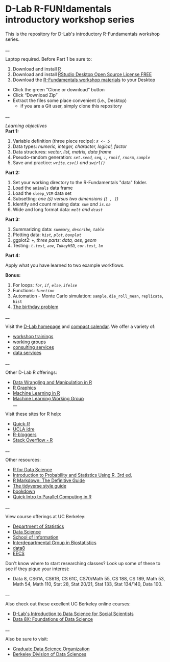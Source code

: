 # D-Lab R-FUN!damentals introductory workshop series  
This is the repository for D-Lab's introductory R-Fundamentals workshop series.  

__  

Laptop required. Before Part 1 be sure to:  
1) Download and install [R](https://cloud.r-project.org/)  
2) Download and install [RStudio Desktop Open Source License FREE](https://www.rstudio.com/products/rstudio/download/)  
3) Download the [R-Fundamentals workshop materials](https://github.com/dlab-berkeley/R-Fundamentals) to your Desktop  
- Click the green “Clone or download” button  
- Click “Download Zip”  
- Extract the files some place convenient (i.e., Desktop)  
  - if you are a Git user, simply clone this repository

__  

_Learning objectives_  
**Part 1:**  
1. Variable definition (three piece recipe): _`X <- 5`_  
2. Data types: _numeric, integer, character, logical, factor_  
3. Data structures: _vector, list, matrix, data frame_  
4. Pseudo-random generation: _`set.seed`, `seq`, `:`, `runif`, `rnorm`, `sample`_  
5. Save and practice: _`write.csv()` and `swirl()`_  

**Part 2:**  
1. Set your working directory to the R-Fundamentals "data" folder.  
2. Load the `animals` data frame  
3. Load the `sleep_VIM` data set  
4. Subsetting: _one (`$`) versus two dimensions (`[ , ]`)_  
5. Identify and count missing data: _`sum` and `is.na`_  
6. Wide and long format data: _`melt` and `dcast`_  

**Part 3:**  
1. Summarizing data: _`summary`, `describe`, `table`_  
2. Plotting data: _`hist`, `plot`, `boxplot`_  
3. ggplot2: _`+`, three parts: data, aes, geom_  
4. Testing: _`t.test`, `aov`, `TukeyHSD`, `cor.test`, `lm`_  

**Part 4:**  

Apply what you have learned to two example workflows.  

**Bonus:**  
1. For loops: _`for`, `if`, `else`, `ifelse`_  
2. Functions: _`function`_  
3. Automation - Monte Carlo simulation: `sample`, `die_roll_mean`, `replicate`, `hist`  
4. [The birthday problem](http://mathforum.org/dr.math/faq/faq.birthdayprob.html)  

__  

Visit the [D-Lab homepage](http://dlab.berkeley.edu/) and [compact calendar](http://dlab.berkeley.edu/calendar-node-field-date). We offer a variety of:  

* [workshop trainings](http://dlab.berkeley.edu/training)    
* [working groups](http://dlab.berkeley.edu/working-groups)  
* [consulting services](http://dlab.berkeley.edu/consulting)  
* [data services](http://dlab.berkeley.edu/data-resources)  

__

Other D-Lab R offerings:  
* [Data Wrangling and Manipulation in R](https://github.com/dlab-berkeley/R-wrang)  
* [R Graphics](https://github.com/dlab-berkeley/R-graphics)  
* [Machine Learning in R](https://github.com/dlab-berkeley/Machine-Learning-in-R)  
* [Machine Learning Working Group](https://github.com/dlab-berkeley/MachineLearningWG)  
__  

Visit these sites for R help:  

* [Quick-R](http://statmethods.net/)  
* [UCLA idre](http://www.ats.ucla.edu/stat/r/)  
* [R-bloggers](https://www.r-bloggers.com/)  
* [Stack Overflow - R](http://stackoverflow.com/questions/tagged/r)  

__

Other resources:  

* [R for Data Science](http://r4ds.had.co.nz/)  
* [Introduction to Probability and Statistics Using R, 3rd ed.](https://cran.r-project.org/web/packages/IPSUR/vignettes/IPSUR.pdf)  
* [R Markdown: The Definitive Guide](https://bookdown.org/yihui/rmarkdown/)  
* [The tidyverse style guide](http://style.tidyverse.org/)  
* [bookdown](https://bookdown.org/)  
* [Quick Intro to Parallel Computing in R](https://nceas.github.io/oss-lessons/parallel-computing-in-r/parallel-computing-in-r.html)  

__  

View course offerings at UC Berkeley:  

* [Department of Statistics](http://statistics.berkeley.edu/)  
* [Data Science](http://data.berkeley.edu/)  
* [School of Information](https://datascience.berkeley.edu/)  
* [Interdepartmental Group in Biostatistics](https://www.stat.berkeley.edu/biostat/)  
* [data8](http://data8.org/)  
* [EECS](https://cs.berkeley.edu/)  

Don't know where to start researching classes? Look up some of these to see if they pique your interest:    

* Data 8, CS61A, CS61B, CS 61C, CS70/Math 55, CS 188, CS 189, Math 53, Math 54, Math 110, Stat 28, Stat 20/21, Stat 133, Stat 134/140, Data 100.  

__

Also check out these excellent UC Berkeley online courses:  

* [D-Lab's Introduction to Data Science for Social Scientists](https://campus.sagepub.com/introduction-to-data-science-for-social-scientists#introduction-to-data-science-for-social-scientists/intro)
* [Data 8X: Foundations of Data Science](https://data.berkeley.edu/education/data-8x)  

__

Also be sure to visit:  

* [Graduate Data Science Organization](https://gdso.berkeley.edu/)  
* [Berkeley Division of Data Sciences](https://data.berkeley.edu/)  
